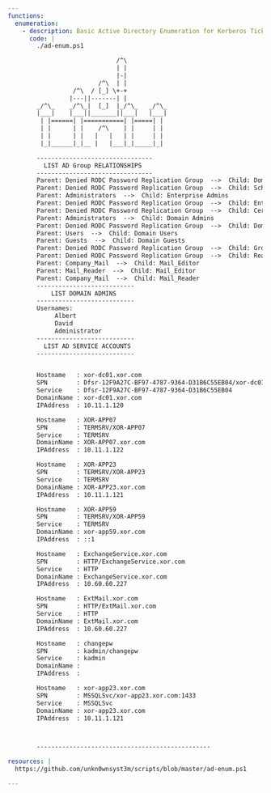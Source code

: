 ```yaml
---
functions:
  enumeration:
    - description: Basic Active Directory Enumeration for Kerberos Tickets
      code: |
      	./ad-enum.ps1

                              /^\
                              | |
                              |-|
                         /^\  | |
                  /^\  / [_] \+-+
                 |---||-------| |
        _/^\_    _/^\_|  [_]  |_/^\_   _/^\_
        |___|    |___||_______||___|   |___|
         | |======| |===========| |=====| |
         | |      | |    /^\    | |     | |
         | |      | |   |   |   | |     | |
         |_|______|_|__ |   |___|_|_____|_|

        --------------------------------
          LIST AD Group RELATIONSHIPS
        --------------------------------
        Parent: Denied RODC Password Replication Group  -->  Child: Domain Controllers
        Parent: Denied RODC Password Replication Group  -->  Child: Schema Admins
        Parent: Administrators  -->  Child: Enterprise Admins
        Parent: Denied RODC Password Replication Group  -->  Child: Enterprise Admins
        Parent: Denied RODC Password Replication Group  -->  Child: Cert Publishers
        Parent: Administrators  -->  Child: Domain Admins
        Parent: Denied RODC Password Replication Group  -->  Child: Domain Admins
        Parent: Users  -->  Child: Domain Users
        Parent: Guests  -->  Child: Domain Guests
        Parent: Denied RODC Password Replication Group  -->  Child: Group Policy Creator Owners
        Parent: Denied RODC Password Replication Group  -->  Child: Read-only Domain Controllers
        Parent: Company_Mail  -->  Child: Mail_Editor
        Parent: Mail_Reader  -->  Child: Mail_Editor
        Parent: Company_Mail  -->  Child: Mail_Reader
        ---------------------------
            LIST DOMAIN ADMINS
        ---------------------------
        Usernames:
        	 Albert
        	 David
        	 Administrator
        ---------------------------
          LIST AD SERVICE ACCOUNTS
        ---------------------------


        Hostname   : xor-dc01.xor.com
        SPN        : Dfsr-12F9A27C-BF97-4787-9364-D31B6C55EB04/xor-dc01.xor.com
        Service    : Dfsr-12F9A27C-BF97-4787-9364-D31B6C55EB04
        DomainName : xor-dc01.xor.com
        IPAddress  : 10.11.1.120

        Hostname   : XOR-APP07
        SPN        : TERMSRV/XOR-APP07
        Service    : TERMSRV
        DomainName : XOR-APP07.xor.com
        IPAddress  : 10.11.1.122

        Hostname   : XOR-APP23
        SPN        : TERMSRV/XOR-APP23
        Service    : TERMSRV
        DomainName : XOR-APP23.xor.com
        IPAddress  : 10.11.1.121

        Hostname   : XOR-APP59
        SPN        : TERMSRV/XOR-APP59
        Service    : TERMSRV
        DomainName : xor-app59.xor.com
        IPAddress  : ::1

        Hostname   : ExchangeService.xor.com
        SPN        : HTTP/ExchangeService.xor.com
        Service    : HTTP
        DomainName : ExchangeService.xor.com
        IPAddress  : 10.60.60.227

        Hostname   : ExtMail.xor.com
        SPN        : HTTP/ExtMail.xor.com
        Service    : HTTP
        DomainName : ExtMail.xor.com
        IPAddress  : 10.60.60.227

        Hostname   : changepw
        SPN        : kadmin/changepw
        Service    : kadmin
        DomainName : 
        IPAddress  : 

        Hostname   : xor-app23.xor.com
        SPN        : MSSQLSvc/xor-app23.xor.com:1433
        Service    : MSSQLSvc
        DomainName : xor-app23.xor.com
        IPAddress  : 10.11.1.121



        ------------------------------------------------

resources: |
  https://github.com/unkn0wnsyst3m/scripts/blob/master/ad-enum.ps1

---
```

